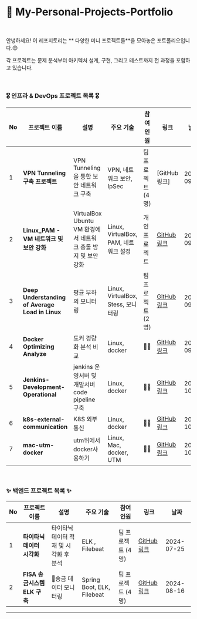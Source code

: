 # 🤔 My-Personal-Projects-Portfolio

<br>

안녕하세요! 이 레포지토리는 ** 다양한 미니 프로젝트들**을 모아놓은 포트폴리오입니다.😊 <br>

각 프로젝트는 문제 분석부터 아키텍처 설계, 구현, 그리고 테스트까지 전 과정을 포함하고 있습니다. 

<br>

### 🎖️ 인프라 & DevOps 프로젝트 목록 🎖️

| No | 프로젝트 이름 | 설명 | 주요 기술 | 참여<br> 인원 | 링크 | 날짜 |
|----|---------------|------|-----------|----------|------|------|
| 1  | **VPN Tunneling 구축 프로젝트** | VPN Tunneling을 통한 보안 네트워크 구축 | VPN, 네트워크 보안, IpSec | 팀 프로젝트 (4명) | [GitHub 링크] | 2023-09-13 |
| 2  | **Linux_PAM - VM 네트워크 및 보안 강화** | VirtualBox Ubuntu VM 환경에서 네트워크 충돌 방지 및 보안 강화 | Linux, VirtualBox, PAM, 네트워크 설정 | 개인 프로젝트 | [GitHub 링크](https://github.com/dkac0012/linux_pam) | 2024-09-19 |
| 3  | **Deep Understanding of Average Load in Linux** | 평균 부하의 모니터링 | Linux, VirtualBox, Stess, 모니터링 | 팀 프로젝트 (2명) | [GitHub 링크](https://github.com/soljjang777/LinuxMater2) | 2024-09-23 |
| 4  | **Docker Optimizing Analyze** | 도커 경량화 분석 비교 | Linux, docker | 👨‍💻 | [GitHub 링크](https://github.com/dkac0012/docker-optimizing) | 2024-09-23 |
| 5  | **Jenkins-Development-Operational** | jenkins 운영서버 및 개발서버 code pipeline 구축 | Linux, docker | 👨‍💻 | [GitHub 링크](https://github.com/dkac0012/Jenkins-Development-Operational) | 2024-10-01 |
| 6  | **k8s-external-communication** | K8S 외부 통신 | Linux, docker | 👨‍💻 | [GitHub 링크](https://github.com/dkac0012/k8s-external-communication) | 2024-10-02 |
| 7  | **mac-utm-docker** | utm위에서 docker사용하기 | Linux, Mac, docker, UTM | 👨‍💻 | [GitHub 링크](https://github.com/dkac0012/mac-utm-docker) | 2024-10-05 |


<br>

### ✨ 백엔드 프로젝트 목록 ✨

| No | 프로젝트 이름 | 설명 | 주요 기술 | 참여<br> 인원 | 링크 | 날짜 |
|----|---------------|------|-----------|----------|------|------|
| 1  | **타이타닉 데이터 시각화** | 타이타닉 데이터 적재 및 시각화 후 분석 | ELK , Filebeat | 팀 프로젝트 (4명) | [GitHub 링크](https://github.com/Lisiant/Titanic_Visualize) | 2024-07-25 |
| 2  | **FISA 송금시스템 ELK 구축** | 송금 데이터 모니터링 | Spring Boot, ELK, Filebeat | 팀 프로젝트 (4명) | [GitHub 링크](https://github.com/SeokCheol-Lee/FISA-Forex-Pay/tree/main) | 2024-08-16 |

---
